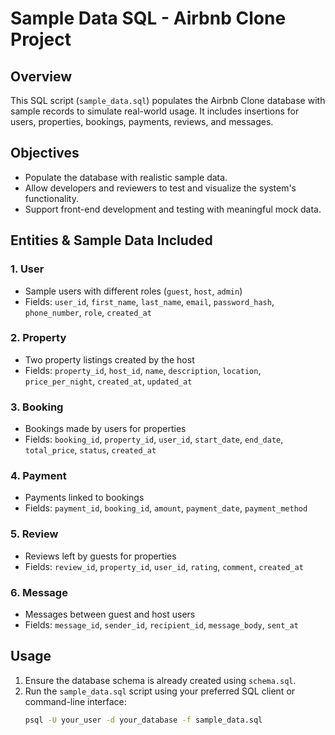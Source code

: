 # Sample Data SQL - Airbnb Clone Project

## Overview
This SQL script (`sample_data.sql`) populates the Airbnb Clone database with sample records to simulate real-world usage. It includes insertions for users, properties, bookings, payments, reviews, and messages.

## Objectives
- Populate the database with realistic sample data.
- Allow developers and reviewers to test and visualize the system's functionality.
- Support front-end development and testing with meaningful mock data.

## Entities & Sample Data Included

### 1. **User**
- Sample users with different roles (`guest`, `host`, `admin`)
- Fields: `user_id`, `first_name`, `last_name`, `email`, `password_hash`, `phone_number`, `role`, `created_at`

### 2. **Property**
- Two property listings created by the host
- Fields: `property_id`, `host_id`, `name`, `description`, `location`, `price_per_night`, `created_at`, `updated_at`

### 3. **Booking**
- Bookings made by users for properties
- Fields: `booking_id`, `property_id`, `user_id`, `start_date`, `end_date`, `total_price`, `status`, `created_at`

### 4. **Payment**
- Payments linked to bookings
- Fields: `payment_id`, `booking_id`, `amount`, `payment_date`, `payment_method`

### 5. **Review**
- Reviews left by guests for properties
- Fields: `review_id`, `property_id`, `user_id`, `rating`, `comment`, `created_at`

### 6. **Message**
- Messages between guest and host users
- Fields: `message_id`, `sender_id`, `recipient_id`, `message_body`, `sent_at`

## Usage
1. Ensure the database schema is already created using `schema.sql`.
2. Run the `sample_data.sql` script using your preferred SQL client or command-line interface:
   ```bash
   psql -U your_user -d your_database -f sample_data.sql
